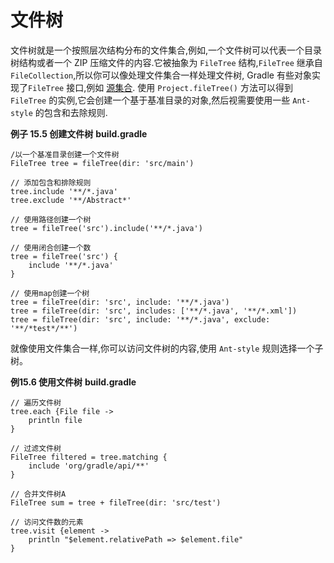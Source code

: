 # 文件树

文件树就是一个按照层次结构分布的文件集合,例如,一个文件树可以代表一个目录树结构或者一个 ZIP 压缩文件的内容.它被抽象为 `FileTree` 结构,`FileTree` 继承自 `FileCollection`,所以你可以像处理文件集合一样处理文件树, Gradle 有些对象实现了`FileTree` 接口,例如  [源集合](https://docs.gradle.org/current/userguide/java_plugin.html#sec:source_sets).
使用 `Project.fileTree()` 方法可以得到 `FileTree` 的实例,它会创建一个基于基准目录的对象,然后视需要使用一些 `Ant-style` 的包含和去除规则.

**例子 15.5 创建文件树**
**build.gradle**

```
/以一个基准目录创建一个文件树
FileTree tree = fileTree(dir: 'src/main')

// 添加包含和排除规则
tree.include '**/*.java'
tree.exclude '**/Abstract*'

// 使用路径创建一个树
tree = fileTree('src').include('**/*.java')

// 使用闭合创建一个数
tree = fileTree('src') {
    include '**/*.java'
}

// 使用map创建一个树
tree = fileTree(dir: 'src', include: '**/*.java')
tree = fileTree(dir: 'src', includes: ['**/*.java', '**/*.xml'])
tree = fileTree(dir: 'src', include: '**/*.java', exclude: '**/*test*/**')

```

就像使用文件集合一样,你可以访问文件树的内容,使用 `Ant-style` 规则选择一个子树。

**例15.6 使用文件树**
**build.gradle**

```
// 遍历文件树
tree.each {File file ->
    println file
}

// 过滤文件树
FileTree filtered = tree.matching {
    include 'org/gradle/api/**'
}

// 合并文件树A
FileTree sum = tree + fileTree(dir: 'src/test')

// 访问文件数的元素
tree.visit {element ->
    println "$element.relativePath => $element.file"
}

```











